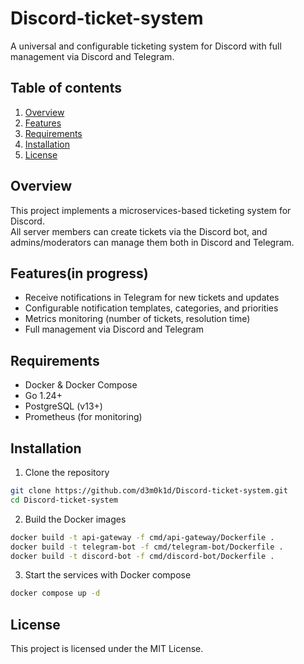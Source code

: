 # Discord-ticket-system
A universal and configurable ticketing system for Discord with full management via Discord and Telegram.

## Table of contents

1. [Overview](#overview)
2. [Features](#features)
3. [Requirements](#requirements)
4. [Installation](#installation)
5. [License](#license)


## Overview
This project implements a microservices-based ticketing system for Discord.  
All server members can create tickets via the Discord bot, and admins/moderators can manage them both in Discord and Telegram.

## Features(in progress)
- Receive notifications in Telegram for new tickets and updates
- Configurable notification templates, categories, and priorities
- Metrics monitoring (number of tickets, resolution time)
- Full management via Discord and Telegram

## Requirements
  - Docker & Docker Compose
  - Go 1.24+
  - PostgreSQL (v13+)
  - Prometheus (for monitoring)

## Installation

1. Clone the repository
```bash
git clone https://github.com/d3m0k1d/Discord-ticket-system.git
cd Discord-ticket-system
```
2. Build the Docker images
```bash
docker build -t api-gateway -f cmd/api-gateway/Dockerfile .
docker build -t telegram-bot -f cmd/telegram-bot/Dockerfile .
docker build -t discord-bot -f cmd/discord-bot/Dockerfile .
```

3. Start the services with Docker compose
```bash
docker compose up -d
```


## License

This project is licensed under the MIT License. 